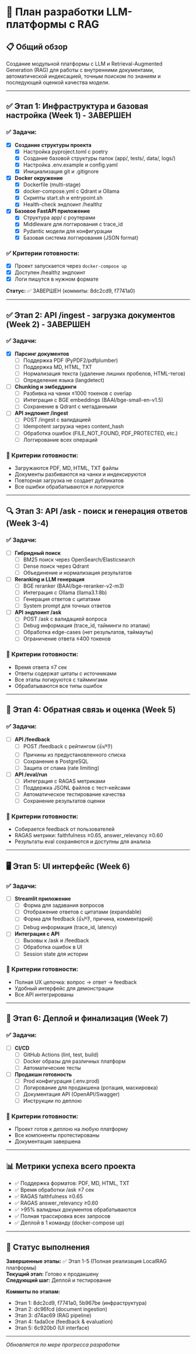 # 🚀 План разработки LLM-платформы с RAG

## 📋 Общий обзор

Создание модульной платформы с LLM и Retrieval-Augmented Generation (RAG) для работы с внутренними документами, автоматической индексацией, точным поиском по знаниям и последующей оценкой качества модели.

---

## ✅ Этап 1: Инфраструктура и базовая настройка (Week 1) - ЗАВЕРШЕН

### ✅ Задачи:
- [x] **Создание структуры проекта**
  - [x] Настройка pyproject.toml с poetry
  - [x] Создание базовой структуры папок (app/, tests/, data/, logs/)
  - [x] Настройка .env.example и config.yaml
  - [x] Инициализация git и .gitignore

- [x] **Docker окружение**
  - [x] Dockerfile (multi-stage)
  - [x] docker-compose.yml с Qdrant и Ollama
  - [x] Скрипты start.sh и entrypoint.sh
  - [x] Health-check эндпоинт /healthz

- [x] **Базовое FastAPI приложение**
  - [x] Структура app/ с роутерами
  - [x] Middleware для логгирования с trace_id
  - [x] Pydantic модели для конфигурации
  - [x] Базовая система логгирования (JSON format)

### ✅ Критерии готовности:
- [x] Проект запускается через `docker-compose up`
- [x] Доступен /healthz эндпоинт
- [x] Логи пишутся в нужном формате

**Статус:** ✅ ЗАВЕРШЕН (коммиты: 8dc2cd9, f7741a0)

---

## ✅ Этап 2: API /ingest - загрузка документов (Week 2) - ЗАВЕРШЕН

### ✅ Задачи:
- [x] **Парсинг документов**
  - [ ] Поддержка PDF (PyPDF2/pdfplumber)
  - [ ] Поддержка MD, HTML, TXT
  - [ ] Нормализация текста (удаление лишних пробелов, HTML-тегов)
  - [ ] Определение языка (langdetect)

- [ ] **Chunking и эмбеддинги**
  - [ ] Разбивка на чанки ≤1000 токенов с overlap
  - [ ] Интеграция с BGE embeddings (BAAI/bge-small-en-v1.5)
  - [ ] Сохранение в Qdrant с метаданными

- [ ] **API эндпоинт /ingest**
  - [ ] POST /ingest с валидацией
  - [ ] Idempotent загрузка через content_hash
  - [ ] Обработка ошибок (FILE_NOT_FOUND, PDF_PROTECTED, etc.)
  - [ ] Логгирование всех операций

### 🎯 Критерии готовности:
- Загружаются PDF, MD, HTML, TXT файлы
- Документы разбиваются на чанки и индексируются
- Повторная загрузка не создает дубликатов
- Все ошибки обрабатываются и логируются

---

## 🔍 Этап 3: API /ask - поиск и генерация ответов (Week 3-4)

### ✅ Задачи:
- [ ] **Гибридный поиск**
  - [ ] BM25 поиск через OpenSearch/Elasticsearch
  - [ ] Dense поиск через Qdrant
  - [ ] Объединение и нормализация результатов

- [ ] **Reranking и LLM генерация**
  - [ ] BGE reranker (BAAI/bge-reranker-v2-m3)
  - [ ] Интеграция с Ollama (llama3.1:8b)
  - [ ] Генерация ответов с цитатами
  - [ ] System prompt для точных ответов

- [ ] **API эндпоинт /ask**
  - [ ] POST /ask с валидацией вопроса
  - [ ] Debug информация (trace_id, тайминги по этапам)
  - [ ] Обработка edge-cases (нет результатов, таймауты)
  - [ ] Ограничение ответа ≤400 токенов

### 🎯 Критерии готовности:
- Время ответа ≤7 сек
- Ответы содержат цитаты с источниками
- Все этапы логируются с таймингами
- Обрабатываются все типы ошибок

---

## 📝 Этап 4: Обратная связь и оценка (Week 5)

### ✅ Задачи:
- [ ] **API /feedback**
  - [ ] POST /feedback с рейтингом (👍/👎)
  - [ ] Причины из предустановленного списка
  - [ ] Сохранение в PostgreSQL
  - [ ] Защита от спама (rate limiting)

- [ ] **API /eval/run**
  - [ ] Интеграция с RAGAS метриками
  - [ ] Поддержка JSONL файлов с тест-кейсами
  - [ ] Автоматическое тестирование качества
  - [ ] Сохранение результатов оценки

### 🎯 Критерии готовности:
- Собирается feedback от пользователей
- RAGAS метрики: faithfulness ≥0.65, answer_relevancy ≥0.60
- Результаты eval сохраняются и доступны для анализа

---

## 🖥️ Этап 5: UI интерфейс (Week 6)

### ✅ Задачи:
- [ ] **Streamlit приложение**
  - [ ] Форма для задавания вопросов
  - [ ] Отображение ответов с цитатами (expandable)
  - [ ] Форма для feedback (👍/👎, причина, комментарий)
  - [ ] Debug информация (trace_id, latency)

- [ ] **Интеграция с API**
  - [ ] Вызовы к /ask и /feedback
  - [ ] Обработка ошибок в UI
  - [ ] Session state для истории

### 🎯 Критерии готовности:
- Полная UX цепочка: вопрос → ответ → feedback
- Удобный интерфейс для демонстрации
- Все API интегрированы

---

## 🚀 Этап 6: Деплой и финализация (Week 7)

### ✅ Задачи:
- [ ] **CI/CD**
  - [ ] GitHub Actions (lint, test, build)
  - [ ] Docker образы для различных платформ
  - [ ] Автоматические тесты

- [ ] **Продакшн готовность**
  - [ ] Prod конфигурация (.env.prod)
  - [ ] Логирование для продакшена (ротация, маскировка)
  - [ ] Документация API (OpenAPI/Swagger)
  - [ ] Инструкции по деплою

### 🎯 Критерии готовности:
- Проект готов к деплою на любую платформу
- Все компоненты протестированы
- Документация завершена

---

## 📊 Метрики успеха всего проекта

- ✅ Поддержка форматов: PDF, MD, HTML, TXT
- ✅ Время обработки /ask ≤7 сек
- ✅ RAGAS faithfulness ≥0.65
- ✅ RAGAS answer_relevancy ≥0.60
- ✅ >95% валидных документов обрабатываются
- ✅ Полная трассировка всех запросов
- ✅ Деплой в 1 команду (docker-compose up)

---

## 🔄 Статус выполнения

**Завершенные этапы:** ✅ Этап 1-5 (Полная реализация LocalRAG платформы)  
**Текущий этап:** Готово к продакшену  
**Следующий шаг:** Деплой и тестирование

**Коммиты по этапам:**
- Этап 1: 8dc2cd9, f7741a0, 5b967be (инфраструктура)
- Этап 2: dc96fcd (document ingestion)  
- Этап 3: d74ac69 (RAG pipeline)
- Этап 4: fada0ce (feedback & evaluation)
- Этап 5: 6c920b0 (UI interface)

---

*Обновляется по мере прогресса разработки*